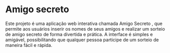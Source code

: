 # Amigo secreto
Este projeto é uma aplicação web interativa chamada Amigo Secreto , que permite aos usuários inserir os nomes de seus amigos e realizar um sorteio de amigo secreto de forma divertida e prática. A interface é simples e amigável, possibilitando que qualquer pessoa participe de um sorteio de maneira fácil e rápida.
